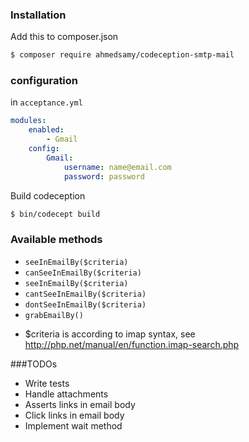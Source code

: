 ### Installation

Add this to composer.json

``` bash
$ composer require ahmedsamy/codeception-smtp-mail
```

### configuration
in `acceptance.yml`
``` yaml
modules:
    enabled:
        - Gmail
    config:
        Gmail:
            username: name@email.com
            password: password

```

Build codeception

``` bash
$ bin/codecept build
```

### Available methods
- ``` seeInEmailBy($criteria) ```
- ``` canSeeInEmailBy($criteria) ```
- ``` seeInEmailBy($criteria) ```
- ``` cantSeeInEmailBy($criteria) ```
- ``` dontSeeInEmailBy($criteria) ```
- ``` grabEmailBy() ```

* $criteria is according to imap syntax, see http://php.net/manual/en/function.imap-search.php

###TODOs

- Write tests
- Handle attachments
- Asserts links in email body
- Click links in email body
- Implement wait method
